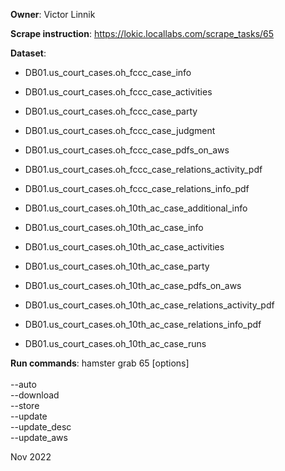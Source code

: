 **Owner**: Victor Linnik
 
**Scrape instruction**: https://lokic.locallabs.com/scrape_tasks/65

**Dataset**: 
- DB01.us_court_cases.oh_fccc_case_info
- DB01.us_court_cases.oh_fccc_case_activities
- DB01.us_court_cases.oh_fccc_case_party
- DB01.us_court_cases.oh_fccc_case_judgment
- DB01.us_court_cases.oh_fccc_case_pdfs_on_aws
- DB01.us_court_cases.oh_fccc_case_relations_activity_pdf
- DB01.us_court_cases.oh_fccc_case_relations_info_pdf

- DB01.us_court_cases.oh_10th_ac_case_additional_info
- DB01.us_court_cases.oh_10th_ac_case_info
- DB01.us_court_cases.oh_10th_ac_case_activities
- DB01.us_court_cases.oh_10th_ac_case_party
- DB01.us_court_cases.oh_10th_ac_case_pdfs_on_aws
- DB01.us_court_cases.oh_10th_ac_case_relations_activity_pdf
- DB01.us_court_cases.oh_10th_ac_case_relations_info_pdf
- DB01.us_court_cases.oh_10th_ac_case_runs

**Run commands**: hamster grab 65 [options]
<br><br>--auto
<br>--download
<br>--store
<br>--update
<br>--update_desc
<br>--update_aws

Nov 2022
